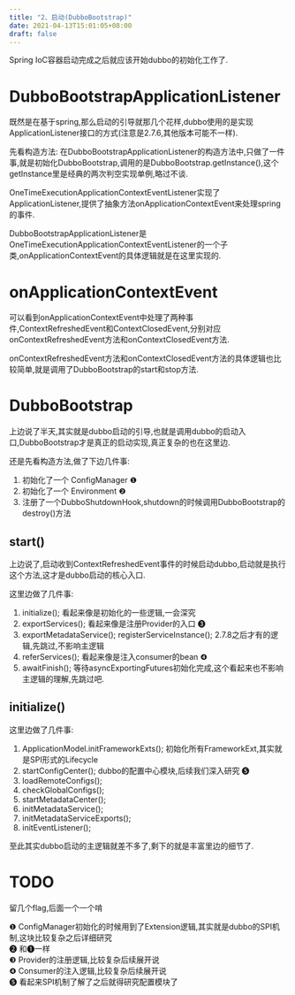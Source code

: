 ```yaml
---
title: "2、启动(DubboBootstrap)"
date: 2021-04-13T15:01:05+08:00
draft: false
---
```


Spring IoC容器启动完成之后就应该开始dubbo的初始化工作了.
<!--more-->

# DubboBootstrapApplicationListener
既然是在基于spring,那么启动的引导就那几个花样,dubbo使用的是实现ApplicationListener接口的方式(注意是2.7.6,其他版本可能不一样).

先看构造方法: 在DubboBootstrapApplicationListener的构造方法中,只做了一件事,就是初始化DubboBootstrap,调用的是DubboBootstrap.getInstance(),这个getInstance里是经典的两次判空实现单例,略过不谈.

OneTimeExecutionApplicationContextEventListener实现了ApplicationListener,提供了抽象方法onApplicationContextEvent来处理spring的事件.

DubboBootstrapApplicationListener是OneTimeExecutionApplicationContextEventListener的一个子类,onApplicationContextEvent的具体逻辑就是在这里实现的.


# onApplicationContextEvent

可以看到onApplicationContextEvent中处理了两种事件,ContextRefreshedEvent和ContextClosedEvent,分别对应onContextRefreshedEvent方法和onContextClosedEvent方法.

onContextRefreshedEvent方法和onContextClosedEvent方法的具体逻辑也比较简单,就是调用了DubboBootstrap的start和stop方法.


# DubboBootstrap
上边说了半天,其实就是dubbo启动的引导,也就是调用dubbo的启动入口,DubboBootstrap才是真正的启动实现,真正复杂的也在这里边.

还是先看构造方法,做了下边几件事:
<!-- ⓿ ❶ ❷ ❸ ❹ ❺ ❻ ❼ ❽ ❾ ❿⓫ ⓬ ⓭ ⓮ ⓯ ⓰ ⓱ ⓲ ⓳ ⓴ -->

1. 初始化了一个 ConfigManager ❶
2. 初始化了一个 Environment ❷
3. 注册了一个DubboShutdownHook,shutdown的时候调用DubboBootstrap的destroy()方法

## start()
上边说了,启动收到ContextRefreshedEvent事件的时候启动dubbo,启动就是执行这个方法,这才是dubbo启动的核心入口.

这里边做了几件事:
1. initialize(); 看起来像是初始化的一些逻辑,一会深究
2. exportServices(); 看起来像是注册Provider的入口 ❸
3. exportMetadataService(); registerServiceInstance();  2.7.8之后才有的逻辑,先跳过,不影响主逻辑
4. referServices(); 看起来像是注入consumer的bean ❹
5. awaitFinish(); 等待asyncExportingFutures初始化完成,这个看起来也不影响主逻辑的理解,先跳过吧.

## initialize()
这里边做了几件事:
1. ApplicationModel.initFrameworkExts(); 初始化所有FrameworkExt,其实就是SPI形式的Lifecycle
2. startConfigCenter(); dubbo的配置中心模块,后续我们深入研究 ❺
3. loadRemoteConfigs(); 
4. checkGlobalConfigs();
5. startMetadataCenter();
6. initMetadataService();
7. initMetadataServiceExports();
8. initEventListener();



至此其实dubbo启动的主逻辑就差不多了,剩下的就是丰富里边的细节了.

# TODO
留几个flag,后面一个一个啃

❶ ConfigManager初始化的时候用到了Extension逻辑,其实就是dubbo的SPI机制,这块比较复杂之后详细研究  
❷ 和❶一样  
❸ Provider的注册逻辑,比较复杂后续展开说  
❹ Consumer的注入逻辑,比较复杂后续展开说  
❺ 看起来SPI机制了解了之后就得研究配置模块了  











